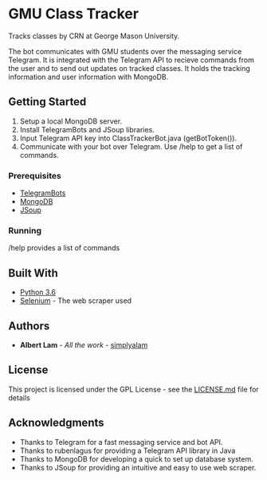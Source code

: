 # GMU Class Tracker

Tracks classes by CRN at George Mason University.

The bot communicates with GMU students over the messaging service Telegram. It is integrated with the Telegram API to recieve commands from the user and to send out updates on tracked classes. It holds the tracking information and user information with MongoDB.

## Getting Started

1. Setup a local MongoDB server.
2. Install TelegramBots and JSoup libraries.
3. Input Telegram API key into ClassTrackerBot.java (getBotToken()).
4. Communicate with your bot over Telegram. Use /help to get a list of commands.

### Prerequisites

* [TelegramBots](https://github.com/rubenlagus/TelegramBots)
* [MongoDB](https://www.mongodb.com/)
* [JSoup](https://jsoup.org/)

### Running

/help provides a list of commands

## Built With
* [Python 3.6](https://www.python.org/downloads/)
* [Selenium](https://seleniumhq.github.io/selenium/docs/api/py/) - The web scraper used

## Authors

* **Albert Lam** - *All the work* - [simplyalam](https://github.com/simplyalam)

## License

This project is licensed under the GPL License - see the [LICENSE.md](LICENSE.md) file for details

## Acknowledgments

* Thanks to Telegram for a fast messaging service and bot API.
* Thanks to rubenlagus for providing a Telegram API library in Java
* Thanks to MongoDB for developing a quick to set up database system.
* Thanks to JSoup for providing an intuitive and easy to use web scraper.
